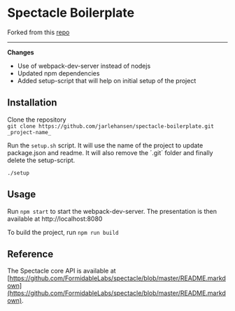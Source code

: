 # Spectacle Boilerplate

Forked from this [repo](https://github.com/FormidableLabs/spectacle-boilerplate)  

---

__Changes__
* Use of webpack-dev-server instead of nodejs
* Updated npm dependencies
* Added setup-script that will help on initial setup of the project

## Installation
Clone the repository  
`git clone https://github.com/jarlehansen/spectacle-boilerplate.git _project-name_`

Run the `setup.sh` script. It will use the name of the project to update package.json and readme.
It will also remove the ´.git´ folder and finally delete the setup-script.
```
./setup
```

## Usage

Run `npm start` to start the webpack-dev-server.
The presentation is then available at http://localhost:8080

To build the project, run `npm run build`

## Reference

The Spectacle core API is available at [https://github.com/FormidableLabs/spectacle/blob/master/README.markdown](https://github.com/FormidableLabs/spectacle/blob/master/README.markdown).
